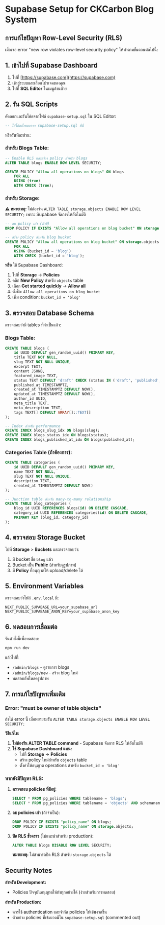 # Supabase Setup for CKCarbon Blog System

## การแก้ไขปัญหา Row-Level Security (RLS)

เมื่อเจอ error "new row violates row-level security policy" ให้ทำตามขั้นตอนต่อไปนี้:

## 1. เข้าไปที่ Supabase Dashboard

1. ไปที่ [https://supabase.com](https://supabase.com)
2. เข้าสู่ระบบและเลือกโปรเจคของคุณ
3. ไปที่ **SQL Editor** ในเมนูด้านซ้าย

## 2. รัน SQL Scripts

คัดลอกและรันโค้ดจากไฟล์ `supabase-setup.sql` ใน SQL Editor:

```sql
-- ใส่โค้ดทั้งหมดจาก supabase-setup.sql ที่นี่
```

หรือรันทีละส่วน:

### สำหรับ Blogs Table:

```sql
-- Enable RLS และสร้าง policy สำหรับ blogs
ALTER TABLE blogs ENABLE ROW LEVEL SECURITY;

CREATE POLICY "Allow all operations on blogs" ON blogs
    FOR ALL
    USING (true)
    WITH CHECK (true);
```

### สำหรับ Storage:

**⚠️ หมายเหตุ:** ไม่ต้องรัน `ALTER TABLE storage.objects ENABLE ROW LEVEL SECURITY;` เพราะ Supabase จัดการให้อัตโนมัติ

```sql
-- ลบ policy เก่า (ถ้ามี)
DROP POLICY IF EXISTS "Allow all operations on blog bucket" ON storage.objects;

-- สร้าง policy สำหรับ blog bucket
CREATE POLICY "Allow all operations on blog bucket" ON storage.objects
    FOR ALL
    USING (bucket_id = 'blog')
    WITH CHECK (bucket_id = 'blog');
```

**หรือ** ใช้ Supabase Dashboard:
1. ไปที่ **Storage** → **Policies**
2. คลิก **New Policy** สำหรับ `objects` table
3. เลือก **Get started quickly** → **Allow all**
4. ตั้งชื่อ: `Allow all operations on blog bucket`
5. เพิ่ม condition: `bucket_id = 'blog'`

## 3. ตรวจสอบ Database Schema

ตรวจสอบว่ามี tables ที่จำเป็นแล้ว:

### Blogs Table:

```sql
CREATE TABLE blogs (
    id UUID DEFAULT gen_random_uuid() PRIMARY KEY,
    title TEXT NOT NULL,
    slug TEXT NOT NULL UNIQUE,
    excerpt TEXT,
    content JSONB,
    featured_image TEXT,
    status TEXT DEFAULT 'draft' CHECK (status IN ('draft', 'published', 'archived')),
    published_at TIMESTAMPTZ,
    created_at TIMESTAMPTZ DEFAULT NOW(),
    updated_at TIMESTAMPTZ DEFAULT NOW(),
    author_id UUID,
    meta_title TEXT,
    meta_description TEXT,
    tags TEXT[] DEFAULT ARRAY[]::TEXT[]
);

-- Index สำหรับ performance
CREATE INDEX blogs_slug_idx ON blogs(slug);
CREATE INDEX blogs_status_idx ON blogs(status);
CREATE INDEX blogs_published_at_idx ON blogs(published_at);
```

### Categories Table (ถ้าต้องการ):

```sql
CREATE TABLE categories (
    id UUID DEFAULT gen_random_uuid() PRIMARY KEY,
    name TEXT NOT NULL,
    slug TEXT NOT NULL UNIQUE,
    description TEXT,
    created_at TIMESTAMPTZ DEFAULT NOW()
);

-- Junction table สำหรับ many-to-many relationship
CREATE TABLE blog_categories (
    blog_id UUID REFERENCES blogs(id) ON DELETE CASCADE,
    category_id UUID REFERENCES categories(id) ON DELETE CASCADE,
    PRIMARY KEY (blog_id, category_id)
);
```

## 4. ตรวจสอบ Storage Bucket

ไปที่ **Storage** > **Buckets** และตรวจสอบว่า:

1. มี bucket ชื่อ `blog` แล้ว
2. Bucket เป็น **Public** (สำหรับดูรูปภาพ)
3. มี **Policy** ที่อนุญาตให้ upload/delete ได้

## 5. Environment Variables

ตรวจสอบว่าไฟล์ `.env.local` มี:

```env
NEXT_PUBLIC_SUPABASE_URL=your_supabase_url
NEXT_PUBLIC_SUPABASE_ANON_KEY=your_supabase_anon_key
```

## 6. ทดสอบการเชื่อมต่อ

รันคำสั่งนี้เพื่อทดสอบ:

```bash
npm run dev
```

แล้วไปที่:
- `/admin/blogs` - ดูรายการ blogs
- `/admin/blogs/new` - สร้าง blog ใหม่
- ทดสอบอัพโหลดรูปภาพ

## 7. การแก้ไขปัญหาเพิ่มเติม

### Error: "must be owner of table objects"

ถ้าได้ error นี้ เมื่อพยายามรัน `ALTER TABLE storage.objects ENABLE ROW LEVEL SECURITY;`

**วิธีแก้ไข:**
1. **ไม่ต้องรัน ALTER TABLE command** - Supabase จัดการ RLS ให้อัตโนมัติ
2. **ใช้ Supabase Dashboard แทน:**
   - ไปที่ **Storage** → **Policies**
   - สร้าง policy ใหม่สำหรับ `objects` table
   - ตั้งค่าให้อนุญาต operations สำหรับ `bucket_id = 'blog'`

### หากยังมีปัญหา RLS:

1. **ตรวจสอบ policies ที่มีอยู่**:
   ```sql
   SELECT * FROM pg_policies WHERE tablename = 'blogs';
   SELECT * FROM pg_policies WHERE tablename = 'objects' AND schemaname = 'storage';
   ```

2. **ลบ policies เก่า** (ถ้าจำเป็น):
   ```sql
   DROP POLICY IF EXISTS "policy_name" ON blogs;
   DROP POLICY IF EXISTS "policy_name" ON storage.objects;
   ```

3. **ปิด RLS ชั่วคราว** (ไม่แนะนำสำหรับ production):
   ```sql
   ALTER TABLE blogs DISABLE ROW LEVEL SECURITY;
   ```

   **หมายเหตุ:** ไม่สามารถปิด RLS สำหรับ `storage.objects` ได้

## Security Notes

**สำหรับ Development:**
- Policies ปัจจุบันอนุญาตให้ทำทุกอย่างได้ (ง่ายสำหรับการทดสอบ)

**สำหรับ Production:**
- ควรใช้ authentication และจำกัด policies ให้เข้มงวดขึ้น
- ตัวอย่าง policies ที่เข้มงวดมีใน `supabase-setup.sql` (commented out)